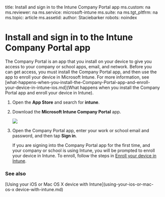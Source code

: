 title: Install and sign in to the Intune Company Portal app
ms.custom: na
ms.reviewer: na
ms.service: microsoft-intune
ms.suite: na
ms.tgt_pltfrm: na
ms.topic: article
ms.assetid: 
author: Staciebarker
robots: noindex

# Install and sign in to the Intune Company Portal app

The Company Portal is an app that you install on your device to give you access to your company or school apps, email, and network.  Before you can get access, you must install the Company Portal app, and then  use the app to enroll your device in Microsoft Intune. For more information, see [what-happens-when-you-install-the-Company-Portal-app-and-enroll-your-device-in-intune-ios.md](What happens when you install the Company Portal app and enroll your device in Intune).

1.  Open the **App Store** and search for **intune**.

2.  Download the **Microsoft Intune Company Portal** app.

    ![](./media/IW-Help-pics/ios-cpinstall-1-cpinstore.png)

3.  Open the Company Portal app, enter your work or school email and password, and then tap **Sign in**.

    If you are signing into the Company Portal app for the first time, and your company or school is using Intune, you will be prompted to enroll your device in Intune. To enroll, follow the steps in [Enroll your device in Intune](#BKMK_ios_enroll_your_device).

### See also
[Using your iOS or Mac OS X device with Intune](using-your-ios-or-mac-os-x device-with-intune.md)